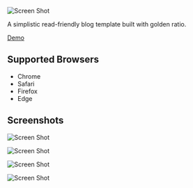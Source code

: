 ![Screen Shot](https://github.com/VJAI/fibonacci/blob/master/fibonacci.png)

A simplistic read-friendly blog template built with golden ratio.

[Demo](https://vjai.github.io/fibonacci/index.html)

## Supported Browsers

- Chrome
- Safari
- Firefox
- Edge

## Screenshots

![Screen Shot](https://github.com/VJAI/fibonacci/blob/master/assets/home.png)

![Screen Shot](https://github.com/VJAI/fibonacci/blob/master/assets/detail.png)

![Screen Shot](https://github.com/VJAI/fibonacci/blob/master/assets/contact.png)

![Screen Shot](https://github.com/VJAI/fibonacci/blob/master/assets/about.png)
